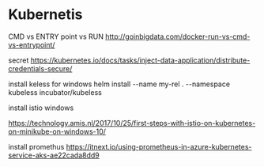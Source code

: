 # Kubernetis


CMD vs ENTRY point vs RUN 
http://goinbigdata.com/docker-run-vs-cmd-vs-entrypoint/

secret
https://kubernetes.io/docs/tasks/inject-data-application/distribute-credentials-secure/

install keless for windows
helm install --name my-rel . --namespace kubeless incubator/kubeless

install istio windows

https://technology.amis.nl/2017/10/25/first-steps-with-istio-on-kubernetes-on-minikube-on-windows-10/


install promethus
https://itnext.io/using-prometheus-in-azure-kubernetes-service-aks-ae22cada8dd9
